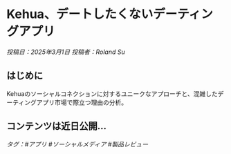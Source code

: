 # Kehua、デートしたくないデーティングアプリ

*投稿日：2025年3月1日 投稿者：Roland Su*

## はじめに

Kehuaのソーシャルコネクションに対するユニークなアプローチと、混雑したデーティングアプリ市場で際立つ理由の分析。

## コンテンツは近日公開...

*タグ：#アプリ #ソーシャルメディア #製品レビュー* 